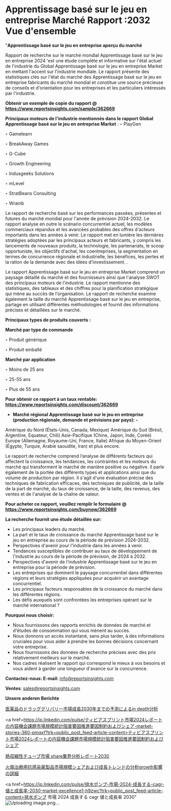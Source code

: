 # Apprentissage basé sur le jeu en entreprise Marché Rapport :2032 Vue d'ensemble

"<strong>Apprentissage basé sur le jeu en entreprise aperçu du marché</strong>

Rapport de recherche sur le marché mondial Apprentissage basé sur le jeu en entreprise 2024 'est une étude complète et informative sur l'état actuel de l'industrie du Global Apprentissage basé sur le jeu en entreprise Market en mettant l'accent sur l'industrie mondiale. Le rapport présente des statistiques clés sur l'état du marché des Apprentissage basé sur le jeu en entreprise fabricants du marché mondial et constitue une source précieuse de conseils et d'orientation pour les entreprises et les particuliers intéressés par l'industrie.

<strong>Obtenir un exemple de copie du rapport @ <a href=https://www.reportsinsights.com/sample/362669>https://www.reportsinsights.com/sample/362669</a></strong>

<strong>Principaux moteurs de l'industrie mentionnés dans le rapport Global Apprentissage basé sur le jeu en entreprise Market</strong> :
‣ PlayGen

‣ Gamelearn

‣ BreakAway Games

‣ G-Cube

‣ Growth Engineering

‣ Indusgeeks Solutions

‣ mLevel

‣ StratBeans Consulting

‣ Wrainb

Le rapport de recherche basé sur les performances passées, présentes et futures du marché mondial pour l'année de prévision 2024-2032. Le rapport analyse en outre le scénario concurrentiel actuel, les modèles commerciaux répandus et les avancées probables des offres d'acteurs importants dans les années à venir. Le rapport met en lumière les dernières stratégies adoptées par les principaux acteurs et fabricants, y compris les lancements de nouveaux produits, la technologie, les partenariats, le scoop opportuniste, les objectifs d'achat, les coentreprises, la segmentation en termes de concurrence régionale et industrielle, les bénéfices, les pertes et la ration de la demande avec des idées d'investissement. .

Le rapport Apprentissage basé sur le jeu en entreprise Market comprend un paysage détaillé du marché et des fournisseurs ainsi que l'analyse SWOT des principaux moteurs de l'industrie. Le rapport mentionne des statistiques, des tableaux et des chiffres pour la planification stratégique qui mène au succès de l'organisation. Le rapport de recherche examine également la taille du marché Apprentissage basé sur le jeu en entreprise, partage en utilisant différentes méthodologies et fournit des informations précises et détaillées sur le marché.

<strong>Principaux types de produits couverts :</strong>

<strong>Marché par type de commande</strong>

‣ Produit générique

‣ Produit emballé

<strong>Marché par application</strong>

‣ Moins de 25 ans

‣ 25-55 ans

‣ Plus de 55 ans

<strong>Pour obtenir ce rapport à un taux rentable: <a href=https://www.reportsinsights.com/discount/362669>https://www.reportsinsights.com/discount/362669</a></strong>
<ul>
  <li><strong>Marché régional Apprentissage basé sur le jeu en entreprise (production régionale, demande et prévisions par pays): -</strong></li>
</ul>
Amérique du Nord (États-Unis, Canada, Mexique)
Amérique du Sud (Brésil, Argentine, Equateur, Chili)
Asie-Pacifique (Chine, Japon, Inde, Corée)
Europe (Allemagne, Royaume-Uni, France, Italie)
Afrique du Moyen-Orient (Égypte, Turquie, Arabie saoudite, Iran) et plus encore.

Le rapport de recherche comprend l’analyse de différents facteurs qui affectent la croissance, les tendances, les contraintes et les moteurs du marché qui transforment le marché de manière positive ou négative. Il parle également de la portée des différents types et applications ainsi que du volume de production par région. Il s'agit d'une évaluation précise des techniques de fabrication efficaces, des techniques de publicité, de la taille de la part de marché, du taux de croissance, de la taille, des revenus, des ventes et de l'analyse de la chaîne de valeur.

<strong>Pour acheter ce rapport, veuillez remplir le formulaire @   <a href=https://www.reportsinsights.com/buynow/362669>https://www.reportsinsights.com/buynow/362669</a></strong>

<strong>La recherche fournit une étude détaillée sur:</strong>
<ul>
  <li>Les principaux leaders du marché.</li>
  <li>La part et le taux de croissance du marché Apprentissage basé sur le jeu en entreprise au cours de la période de prévision 2024-2032.</li>
  <li>Perspectives d'avenir pour l'industrie dans les années à venir.</li>
  <li>Tendances susceptibles de contribuer au taux de développement de l'industrie au cours de la période de prévision, de 2024 à 2032.</li>
  <li>Perspectives d'avenir de l'industrie Apprentissage basé sur le jeu en entreprise pour la période de prévision.</li>
  <li>Les entreprises qui dominent le paysage concurrentiel dans différentes régions et leurs stratégies appliquées pour acquérir un avantage concurrentiel.</li>
  <li>Les principaux facteurs responsables de la croissance du marché dans les différentes régions.</li>
  <li>Les défis auxquels sont confrontées les entreprises opérant sur le marché international ?</li>
</ul>
<strong>Pourquoi nous choisir:</strong>
<ul>
  <li>Nous fournissons des rapports enrichis de données de marché et d'études de consommation qui vous mènent au succès.</li>
  <li>Nous donnons un accès instantané, sans plus tarder, à des informations cruciales pour vous aider à prendre les bonnes décisions concernant votre entreprise.</li>
  <li>Nous fournissons des données de recherche précises avec des prix relativement meilleurs sur le marché.</li>
  <li>Nos cadres réalisent le rapport qui correspond le mieux à vos besoins et vous aident à garder une longueur d'avance sur la concurrence.</li>
</ul>
<strong>Contactez-nous:
</strong><strong>E-mail:</strong> <a href=mailto:info@reportsinsights.com>info@reportsinsights.com</a>

<strong>Ventes</strong>: <a href=mailto:sales@reportsinsights.com>sales@reportsinsights.com</a>

<strong>Unsere anderen Berichte</strong>

<a href=https://www.linkedin.com/pulse/医薬品のドラッグデリバリー市場成長2030年までの予測によるin-depth分析-reportsinsights-pvt-ltd-c0p0f/>医薬品のドラッグデリバリー市場成長2030年までの予測によるin depth分析</a>

<a href=https://jp.linkedin.com/pulse/ティビアスプリント市場2024レポートの内容機会課題市場規模統計阻害要因推進要因制約およびシェア-market-stories-360-pmqxf?trk=public_post_feed-article-content>ティビアスプリント市場2024レポートの内容機会課題市場規模統計阻害要因推進要因制約およびシェア</a>

<a href=https://www.linkedin.com/pulse/熱収縮性チューブ市場-share業界分析レポート2030-tribunal-analytics-360-vbo9e/>熱収縮性チューブ市場 share業界分析レポート2030</a>

<a href=https://www.linkedin.com/pulse/火傷治療用抗感染薬製品市場規模シェアおよび成長トレンドの分析growth影響の詳細-reports-insights-expert-mpyrf/>火傷治療用抗感染薬製品市場規模シェアおよび成長トレンドの分析growth影響の詳細</a>

<a href=https://jp.linkedin.com/pulse/排水ポンプ-市場-2024-成長する-cagr-値と成長率-2030-market-excellence1-h9zwc?trk=public_post_feed-article-content>排水ポンプ 市場 2024 成長する cagr 値と成長率 2030</a>"
![Uploading image.png…]()
